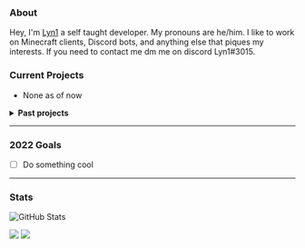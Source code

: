 ### About
Hey, I'm [Lyn1](https://lyn1.me) a self taught developer. My pronouns are he/him. I like to work on Minecraft clients, Discord bots, and anything else that piques my interests. If you need to contact me dm me on discord Lyn1#3015.

### Current Projects
* None as of now

<details>
<summary><strong>Past projects</strong></summary>
  
* LynHax: A fabric minecraft client, it never worked as intended.
* LynMusic: Discord bot for my servers. (Currently offline)
* [Cats](https://github.com/Lyn1XD/cats): Simple random cat server (very cute)
* The rest of my projects
</details>

---

### 2022 Goals
* [ ] Do something cool

---

### Stats
![GitHub Stats](https://github-readme-stats.vercel.app/api?username=Lyn1XD&count_private=true&show_icons=true&hide=issues&theme=material-palenight)

![](https://img.shields.io/swagger/valid/3.0)
![](https://img.shields.io/badge/Based-Very-9080c2)
